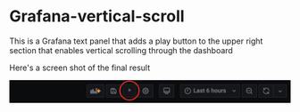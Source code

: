 # Grafana-vertical-scroll
This is a Grafana text panel that adds a play button to the upper right section that enables vertical scrolling through the dashboard

Here's a screen shot of the final result 

![Scroll button](/images/scroll-button.png)
